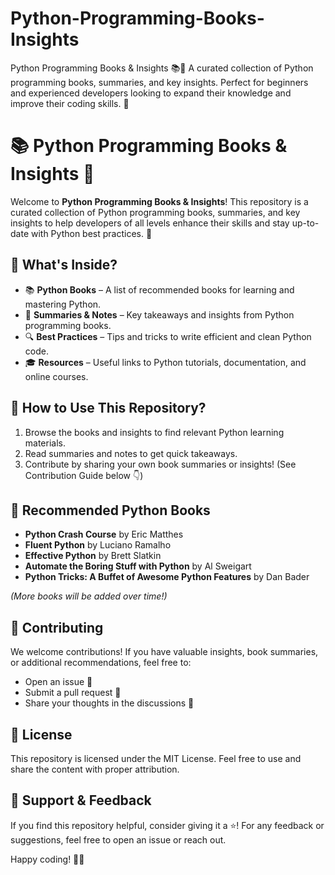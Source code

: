 # Python-Programming-Books-Insights
Python Programming Books &amp; Insights 📚🐍  A curated collection of Python programming books, summaries, and key insights. Perfect for beginners and experienced developers looking to expand their knowledge and improve their coding skills. 🚀


# 📚 Python Programming Books & Insights 🐍

Welcome to **Python Programming Books & Insights**! This repository is a curated collection of Python programming books, summaries, and key insights to help developers of all levels enhance their skills and stay up-to-date with Python best practices. 🚀

## 📖 What's Inside?
- 📚 **Python Books** – A list of recommended books for learning and mastering Python.
- 📝 **Summaries & Notes** – Key takeaways and insights from Python programming books.
- 🔍 **Best Practices** – Tips and tricks to write efficient and clean Python code.
- 🎓 **Resources** – Useful links to Python tutorials, documentation, and online courses.

## 🚀 How to Use This Repository?
1. Browse the books and insights to find relevant Python learning materials.
2. Read summaries and notes to get quick takeaways.
3. Contribute by sharing your own book summaries or insights! (See Contribution Guide below 👇)

## 📌 Recommended Python Books
- **Python Crash Course** by Eric Matthes
- **Fluent Python** by Luciano Ramalho
- **Effective Python** by Brett Slatkin
- **Automate the Boring Stuff with Python** by Al Sweigart
- **Python Tricks: A Buffet of Awesome Python Features** by Dan Bader

_(More books will be added over time!)_

## 🤝 Contributing
We welcome contributions! If you have valuable insights, book summaries, or additional recommendations, feel free to:
- Open an issue 📌
- Submit a pull request 🔄
- Share your thoughts in the discussions 💬

## 📜 License
This repository is licensed under the MIT License. Feel free to use and share the content with proper attribution.

## 🌟 Support & Feedback
If you find this repository helpful, consider giving it a ⭐! For any feedback or suggestions, feel free to open an issue or reach out.

Happy coding! 🚀🐍
